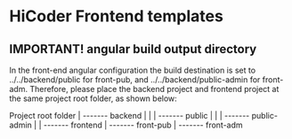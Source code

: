 # HiCoder Frontend templates


## IMPORTANT! angular build output directory 

In the front-end angular configuration the build destination is set to ../../backend/public for front-pub, and ../../backend/public-admin for front-adm. 
Therefore, please place the backend project and frontend project at the same project root folder, as shown below:

Project root folder 
	|
	------- backend
	|	  |
	|	  ------- public
	|	  |
	|	  ------- public-admin
	|
	|
	------- frontend
		  |
		  ------- front-pub
		  |
		  ------- front-adm
